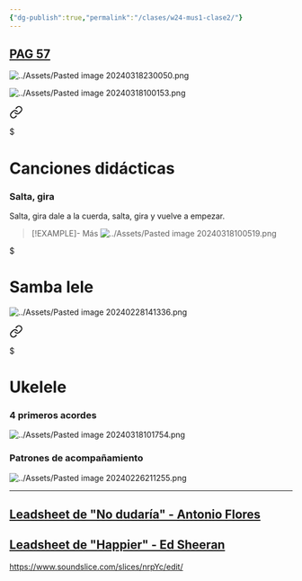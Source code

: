 ```yaml
---
{"dg-publish":true,"permalink":"/clases/w24-mus1-clase2/"}
---
```




<div class=slide>

## [PAG 57](https://www.blinklearning.com/v/1710168887/theme_tmpux/launch.php?theme=tmpux#activity/4239478/65132326/421303510)

</div>
<div class=slide>

![../Assets/Pasted image 20240318230050.png](/img/user/Assets/Pasted%20image%2020240318230050.png)

</div>

<div class=slide>

![../Assets/Pasted image 20240318100153.png](/img/user/Assets/Pasted%20image%2020240318100153.png)

</div>
<div class=slide>


<div class="transclusion internal-embed is-loaded"><a class="markdown-embed-link" href="/recursos/canciones-didacticas/#salta-gira" aria-label="Open link"><svg xmlns="http://www.w3.org/2000/svg" width="24" height="24" viewBox="0 0 24 24" fill="none" stroke="currentColor" stroke-width="2" stroke-linecap="round" stroke-linejoin="round" class="svg-icon lucide-link"><path d="M10 13a5 5 0 0 0 7.54.54l3-3a5 5 0 0 0-7.07-7.07l-1.72 1.71"></path><path d="M14 11a5 5 0 0 0-7.54-.54l-3 3a5 5 0 0 0 7.07 7.07l1.71-1.71"></path></svg></a><div class="markdown-embed">

$<div class="markdown-embed-title">

# Canciones didácticas

</div>


### Salta, gira

Salta, gira dale a la cuerda,
salta, gira y vuelve a empezar.

>[!EXAMPLE]- Más
>![../Assets/Pasted image 20240318100519.png](/img/user/Assets/Pasted%20image%2020240318100519.png)


</div></div>


</div>
<div class="slide">


<div class="transclusion internal-embed is-loaded"><div class="markdown-embed">

$<div class="markdown-embed-title">

# Samba lele

</div>




![../Assets/Pasted image 20240228141336.png](/img/user/Assets/Pasted%20image%2020240228141336.png)


</div></div>


</div>
<div class="slide">


<div class="transclusion internal-embed is-loaded"><a class="markdown-embed-link" href="/recursos/ukelele/#4-primeros-acordes" aria-label="Open link"><svg xmlns="http://www.w3.org/2000/svg" width="24" height="24" viewBox="0 0 24 24" fill="none" stroke="currentColor" stroke-width="2" stroke-linecap="round" stroke-linejoin="round" class="svg-icon lucide-link"><path d="M10 13a5 5 0 0 0 7.54.54l3-3a5 5 0 0 0-7.07-7.07l-1.72 1.71"></path><path d="M14 11a5 5 0 0 0-7.54-.54l-3 3a5 5 0 0 0 7.07 7.07l1.71-1.71"></path></svg></a><div class="markdown-embed">

$<div class="markdown-embed-title">

# Ukelele

</div>


### 4 primeros acordes

![../Assets/Pasted image 20240318101754.png](/img/user/Assets/Pasted%20image%2020240318101754.png)



</div></div>


</div>
<div class="slide">


<div class="transclusion internal-embed is-loaded"><div class="markdown-embed">



### Patrones de acompañamiento

![../Assets/Pasted image 20240226211255.png](/img/user/Assets/Pasted%20image%2020240226211255.png)

---


</div></div>


</div>
<div class="slide">

## [Leadsheet de "No dudaría" - Antonio Flores](https://tabs.ultimate-guitar.com/tab/antonio-flores/no-dudaria-chords-1428829)

</div>
<div class="slide">

## [Leadsheet de "Happier" - Ed Sheeran](https://tabs.ultimate-guitar.com/tab/ed-sheeran/happier-chords-1956585)

</div>
<div class="slide">

https://www.soundslice.com/slices/nrpYc/edit/

</div>


